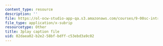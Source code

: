 ```yaml
---
content_type: resource
description: ''
file: https://ol-ocw-studio-app-qa.s3.amazonaws.com/courses/9-00sc-introduction-to-psychology-fall-2011/02daea02b2e258bfbdffc53ebd3a9c02_lanmHS0JwYI.vtt
file_type: application/x-subrip
resourcetype: Other
title: 3play caption file
uid: 02daea02-b2e2-58bf-bdff-c53ebd3a9c02
---
```

